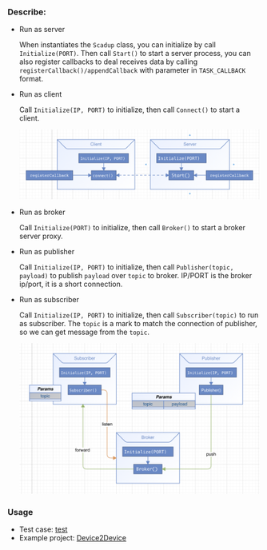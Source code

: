 ### Describe:

* Run as server

    When instantiates the `Scadup` class, you can initialize by call `Initialize(PORT)`. Then call `Start()` to start a server process, you can also register callbacks to deal receives data by calling `registerCallback()/appendCallback` with parameter in `TASK_CALLBACK` format.

* Run as client

    Call `Initialize(IP, PORT)` to initialize, then call `Connect()` to start a client.

    ![](client-server.png)

* Run as broker

    Call `Initialize(PORT)` to initialize, then call `Broker()` to start a broker server proxy.

* Run as publisher

    Call `Initialize(IP, PORT)` to initialize, then call `Publisher(topic, payload)` to publish `payload` over `topic` to broker. IP/PORT is the broker ip/port, it is a short connection.

* Run as subscriber

    Call `Initialize(IP, PORT)` to initialize, then call `Subscriber(topic)` to run as subscriber. The `topic` is a mark to match the connection of publisher, so we can get message from the `topic`.

    ![](message-queue.png)

### Usage

* Test case: [test](../test)
* Example project: [Device2Device](https://github.com/tsymiar/Device2Device/tree/main/app/src/main/cpp)
